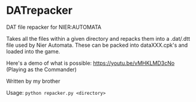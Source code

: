 # DATrepacker
DAT file repacker for NIER:AUTOMATA

Takes all the files within a given directory and repacks them into a .dat/.dtt file used by Nier Automata.
These can be packed into dataXXX.cpk's and loaded into the game.

Here's a demo of what is possible:
https://youtu.be/vMHKLMD3cNo
(Playing as the Commander)




Written by my brother

Usage: `python repacker.py <directory>`
